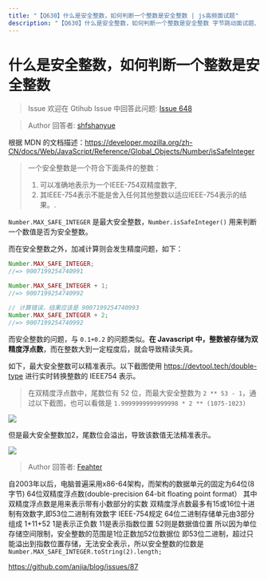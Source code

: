 ```yaml
---
title: "【Q630】什么是安全整数，如何判断一个整数是安全整数 | js高频面试题"
description: "【Q630】什么是安全整数，如何判断一个整数是安全整数 字节跳动面试题、阿里腾讯面试题、美团小米面试题。"
---
```


# 什么是安全整数，如何判断一个整数是安全整数

> Issue
> 欢迎在 Gtihub Issue 中回答此问题: [Issue 648](https://github.com/shfshanyue/Daily-Question/issues/648)

> Author
> 回答者: [shfshanyue](https://github.com/shfshanyue)

根据 MDN 的文档描述：<https://developer.mozilla.org/zh-CN/docs/Web/JavaScript/Reference/Global_Objects/Number/isSafeInteger>

> 一个安全整数是一个符合下面条件的整数：
>
> 1. 可以准确地表示为一个IEEE-754双精度数字,
> 1. 其IEEE-754表示不能是舍入任何其他整数以适应IEEE-754表示的结果。.

`Number.MAX_SAFE_INTEGER` 是最大安全整数，`Number.isSafeInteger()` 用来判断一个数值是否为安全整数。

而在安全整数之外，加减计算则会发生精度问题，如下：

```js
Number.MAX_SAFE_INTEGER;
//=> 9007199254740991

Number.MAX_SAFE_INTEGER + 1;
//=> 9007199254740992

// 计算错误，结果应该是 9007199254740993
Number.MAX_SAFE_INTEGER + 2;
//=> 9007199254740992
```

而安全整数的问题，与 `0.1+0.2` 的问题类似。**在 Javascript 中，整数被存储为双精度浮点数**，而在整数大到一定程度后，就会导致精读失真。

如下，最大安全整数可以精准表示。以下截图使用 <https://devtool.tech/double-type> 进行实时转换整数的 IEEE754 表示。

> 在双精度浮点数中，尾数位有 52 位，而最大安全整数为 `2 ** 53 - 1`，通过以下截图，也可以看做是 `1.9999999999999998 * 2 ** (1075-1023)`

![](https://static.shanyue.tech/images/22-11-04/clipboard-1213.2266e3.webp)

但是最大安全整数加2，尾数位会溢出，导致该数值无法精准表示。

![](https://static.shanyue.tech/images/22-11-04/clipboard-1372.3d3b4d.webp)

> Author
> 回答者: [Feahter](https://github.com/Feahter)

自2003年以后，电脑普遍采用x86-64架构，而架构的数据单元的固定为64位(8字节)
64位双精度浮点数(double-precision 64-bit floating point format）
其中双精度浮点数是用来表示带有小数部分的实数
双精度浮点数最多有15或16位十进制有效数字,即53位二进制有效数字
IEEE-754规定
64位二进制存储单元由3部分组成 1+11+52 1是表示正负数 11是表示指数位置 52则是数据值位置
所以因为单位存储空间限制，安全整数的范围是1位正数加52位数据位 即53位二进制，超过只能溢出到指数位置存储，无法安全表示，所以安全整数的位数是
`Number.MAX_SAFE_INTEGER.toString(2).length;`

https://github.com/anjia/blog/issues/87

